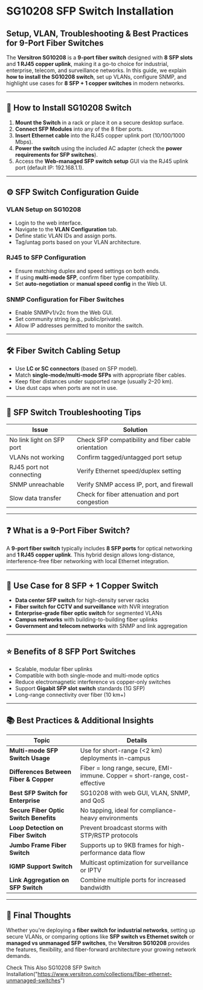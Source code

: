 # SG10208 SFP Switch Installation 
## Setup, VLAN, Troubleshooting & Best Practices for 9-Port Fiber Switches

The **Versitron SG10208** is a **9-port fiber switch** designed with **8 SFP slots** and **1 RJ45 copper uplink**, making it a go-to choice for industrial, enterprise, telecom, and surveillance networks. In this guide, we explain **how to install the SG10208 switch**, set up VLANs, configure SNMP, and highlight use cases for **8 SFP + 1 copper switches** in modern networks.

---

## 🔧 How to Install SG10208 Switch

1. **Mount the Switch** in a rack or place it on a secure desktop surface.
2. **Connect SFP Modules** into any of the 8 fiber ports.
3. **Insert Ethernet cable** into the RJ45 copper uplink port (10/100/1000 Mbps).
4. **Power the switch** using the included AC adapter (check the **power requirements for SFP switches**).
5. Access the **Web-managed SFP switch setup** GUI via the RJ45 uplink port (default IP: 192.168.1.1).

---

## ⚙️ SFP Switch Configuration Guide

### VLAN Setup on SG10208

- Login to the web interface.
- Navigate to the **VLAN Configuration** tab.
- Define static VLAN IDs and assign ports.
- Tag/untag ports based on your VLAN architecture.

### RJ45 to SFP Configuration

- Ensure matching duplex and speed settings on both ends.
- If using **multi-mode SFP**, confirm fiber type compatibility.
- Set **auto-negotiation** or **manual speed config** in the Web UI.

### SNMP Configuration for Fiber Switches

- Enable SNMPv1/v2c from the Web GUI.
- Set community string (e.g., public/private).
- Allow IP addresses permitted to monitor the switch.

---

## 🛠️ Fiber Switch Cabling Setup

- Use **LC or SC connectors** (based on SFP model).
- Match **single-mode/multi-mode SFPs** with appropriate fiber cables.
- Keep fiber distances under supported range (usually 2–20 km).
- Use dust caps when ports are not in use.

---

## 🧠 SFP Switch Troubleshooting Tips

| Issue                            | Solution                                                      |
|----------------------------------|---------------------------------------------------------------|
| No link light on SFP port        | Check SFP compatibility and fiber cable orientation          |
| VLANs not working                | Confirm tagged/untagged port setup                           |
| RJ45 port not connecting         | Verify Ethernet speed/duplex setting                         |
| SNMP unreachable                 | Verify SNMP access IP, port, and firewall                    |
| Slow data transfer               | Check for fiber attenuation and port congestion              |

---

## ❓ What is a 9-Port Fiber Switch?

A **9-port fiber switch** typically includes **8 SFP ports** for optical networking and **1 RJ45 copper uplink**. This hybrid design allows long-distance, interference-free fiber networking with local Ethernet integration.

---

## 🧩 Use Case for 8 SFP + 1 Copper Switch

- **Data center SFP switch** for high-density server racks  
- **Fiber switch for CCTV and surveillance** with NVR integration  
- **Enterprise-grade fiber optic switch** for segmented VLANs  
- **Campus networks** with building-to-building fiber uplinks  
- **Government and telecom networks** with SNMP and link aggregation  

---

## ⭐ Benefits of 8 SFP Port Switches

- Scalable, modular fiber uplinks  
- Compatible with both single-mode and multi-mode optics  
- Reduce electromagnetic interference vs copper-only switches  
- Support **Gigabit SFP slot switch** standards (1G SFP)  
- Long-range connectivity over fiber (10 km+)

---

## 📚 Best Practices & Additional Insights

| Topic                                    | Details                                                                 |
|-----------------------------------------|-------------------------------------------------------------------------|
| **Multi-mode SFP Switch Usage**         | Use for short-range (<2 km) deployments in-campus                      |
| **Differences Between Fiber & Copper**  | Fiber = long range, secure, EMI-immune. Copper = short-range, cost-effective |
| **Best SFP Switch for Enterprise**      | SG10208 with web GUI, VLAN, SNMP, and QoS                              |
| **Secure Fiber Optic Switch Benefits**  | No tapping, ideal for compliance-heavy environments                    |
| **Loop Detection on Fiber Switch**      | Prevent broadcast storms with STP/RSTP protocols                       |
| **Jumbo Frame Fiber Switch**            | Supports up to 9KB frames for high-performance data flow               |
| **IGMP Support Switch**                 | Multicast optimization for surveillance or IPTV                        |
| **Link Aggregation on SFP Switch**      | Combine multiple ports for increased bandwidth                         |

---

## 🔮 Final Thoughts

Whether you're deploying a **fiber switch for industrial networks**, setting up secure VLANs, or comparing options like **SFP switch vs Ethernet switch** or **managed vs unmanaged SFP switches**, the **Versitron SG10208** provides the features, flexibility, and fiber-forward architecture your growing network demands.

Check This Also SG10208 SFP Switch Installation("https://www.versitron.com/collections/fiber-ethernet-unmanaged-switches")


